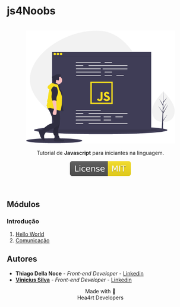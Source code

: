 # js4Noobs
<p align="center">
  <br>
  <img src="./images/javascript.png" alt="javascript" width="400">

  <p align="center">Tutorial de <strong>Javascript</strong> para iniciantes na linguagem.</p>
  <p align="center">
  <a href="https://opensource.org/licenses/MIT">
    <img src="./images/mit.svg" alt="License MIT">
  </a>
  </p>
  <br>
</p>

## Módulos

### Introdução

1. [Hello World](/1_Introducao/1_Hello_World.md)
2. [Comunicação](1_Introducao/2_Comunicacao.md)

## Autores

- **Thiago Della Noce** - _Front-end Developer_ - [Linkedin](https://www.linkedin.com/in/thiagodellanoce/)
- [**Vinicius Silva**](https://github.com/silvdot/js4noobs) - _Front-end Developer_ - [Linkedin](https://www.linkedin.com/in/silv-vinicius/)

<p align="center">Made with 💜<br>Hea4rt Developers</p>
